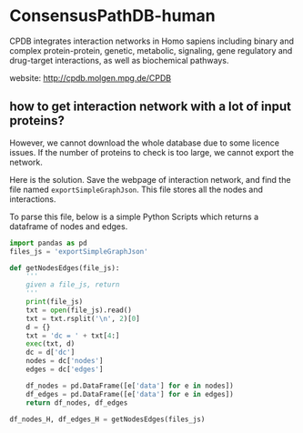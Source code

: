 # ConsensusPathDB-human 

CPDB integrates interaction networks in Homo sapiens including binary and complex protein-protein, genetic, metabolic, signaling, gene regulatory and drug-target interactions, as well as biochemical pathways.

website: http://cpdb.molgen.mpg.de/CPDB

## how to get interaction network with a lot of input proteins?
However, we cannot download the whole database due to some licence issues. If the number of proteins to check is too large, we cannot export the network.

Here is the solution. Save the webpage of interaction network, and find the file named `exportSimpleGraphJson`. This file stores all the nodes and interactions.

To parse this file, below is a simple Python Scripts which returns a dataframe of nodes and edges.

```python
import pandas as pd
files_js = 'exportSimpleGraphJson'

def getNodesEdges(file_js):
    '''
    given a file_js, return 
    '''
    print(file_js)
    txt = open(file_js).read()
    txt = txt.rsplit('\n', 2)[0]
    d = {}
    txt = 'dc = ' + txt[4:]
    exec(txt, d)
    dc = d['dc']
    nodes = dc['nodes']
    edges = dc['edges']

    df_nodes = pd.DataFrame([e['data'] for e in nodes])
    df_edges = pd.DataFrame([e['data'] for e in edges])
    return df_nodes, df_edges

df_nodes_H, df_edges_H = getNodesEdges(files_js)
```
